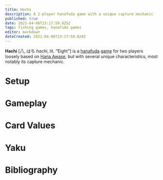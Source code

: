 ```yaml
---
title: Hachi
description: A 2-player hanafuda game with a unique capture mechanic
published: true
date: 2021-04-08T23:17:59.825Z
tags: fishing games, hanafuda games
editor: markdown
dateCreated: 2021-04-08T23:17:59.824Z
---
```


**Hachi** [八, はち *hachi*, lit. "Eight"] is a [hanafuda](/en/hanafuda) [game](/en/hanafuda/games) for two players loosely based on [Hana Awase](/en/hanafuda/games/hana-awase), but with several unique characteristics, most notably its capture mechanic.
# Setup
# Gameplay
# Card Values
# Yaku
# Bibliography